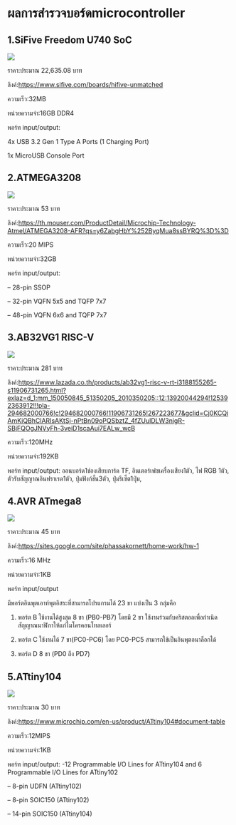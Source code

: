 # ผลการสำรวจบอร์ดmicrocontroller
## 1.SiFive Freedom U740 SoC
![](https://images.prismic.io/sifive/2ff587dd-12e5-4512-a196-9de7e41989d9_unmatched_board.png?auto=compress,format) 

ราคา:ประมาณ 22,635.08 บาท


ลิงค์:https://www.sifive.com/boards/hifive-unmatched


ความเร็ว:32MB


หน่วยความจำ:16GB DDR4


พอร์ท input/output:


4x USB 3.2 Gen 1 Type A Ports (1 Charging Port)


1x MicroUSB Console Port
## 2.ATMEGA3208
![](https://www.microchip.com/content/dam/mchp/mrt-dam/ic-images/tqfp/32-lead-t5x/ATMEGA3208-T5X-Regular.jpg)


ราคา:ประมาณ 53 บาท


ลิงค์:https://th.mouser.com/ProductDetail/Microchip-Technology-Atmel/ATMEGA3208-AFR?qs=y6ZabgHbY%252ByqMua8ssBYRQ%3D%3D


ความเร็ว:20 MIPS


หน่วยความจำ:32GB 


พอร์ท input/output:


– 28-pin SSOP


– 32-pin VQFN 5x5 and TQFP 7x7


– 48-pin VQFN 6x6 and TQFP 7x7
## 3.AB32VG1 RISC-V 
![](https://my-live-05.slatic.net/p/adf4e2f9d628f3b529b30ad3a306c86a.jpg_2200x2200q80.jpg_.webp) 

ราคา:ประมาณ 281 บาท


ลิงค์:https://www.lazada.co.th/products/ab32vg1-risc-v-rt-i3188155265-s11906731265.html?exlaz=d_1:mm_150050845_51350205_2010350205::12:13920044294!125392363912!!!pla-294682000766!c!294682000766!11906731265!267223677&gclid=Cj0KCQiAmKiQBhClARIsAKtSj-nPtBn09oPQSbztZ_4fZUulDLW3nigR-SBjFQOgJNVyFh-3veiD1scaAui7EALw_wcB


ความเร็ว:120MHz

หน่วยความจำ:192KB


พอร์ท input/output:
ออนบอร์ด1ช่องเสียบการ์ด TF, อินเตอร์เฟซเครื่องเสียง1ตัว, ไฟ RGB 1ตัว, ตัวรับสัญญาณอินฟราเรด1ตัว, ปุ่มฟังก์ชั่น3ตัว, ปุ่มรีเซ็ต1ปุ่ม,
## 4.AVR ATmega8
![](https://gb.lnwfile.com/5lkv4e.jpg) 


ราคา:ประมาณ 45 บาท


ลิงค์:https://sites.google.com/site/phassakornett/home-work/hw-1


ความเร็ว:16 MHz


หน่วยความจำ:1KB


พอร์ท input/output


 มีพอร์ตอินพุตเอาท์พุตอิสระที่สามารถโปรแกรมได้ 23 ขา แบ่งเป็น 3 กลุ่มคือ

1. พอร์ต B ใช้งานได้สูงสุด 8 ขา (PB0-PB7) โดยมี 2 ขา ใช้งานร่วมกับคริสตอลเพื่อกำเนิดสัญญาณนาฬิกาให้แก่ไมโครคอนโทลเลอร์


2. พอร์ต C ใช้งานได้ 7 ขา(PC0-PC6) โดย PC0-PC5 สามารถใช้เป็นอินพุตอนาล็อกได้


3. พอร์ต D 8 ขา (PD0 ถึง PD7)

## 5.ATtiny104
![](https://www.microchip.com/content/dam/mchp/mrt-dam/ic-images/soic/14-lead-d3x/ATtiny104-D3X-Regular.jpg) 

ราคา:ประมาณ 30 บาท


ลิงค์:https://www.microchip.com/en-us/product/ATtiny104#document-table


ความเร็ว:12MIPS


หน่วยความจำ:1KB


พอร์ท input/output:
-12 Programmable I/O Lines for ATtiny104 and 6 Programmable I/O Lines for ATtiny102


– 8-pin UDFN (ATtiny102)


– 8-pin SOIC150 (ATtiny102)


– 14-pin SOIC150 (ATtiny104)



